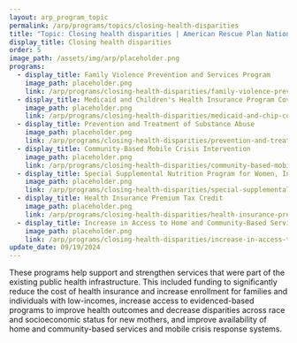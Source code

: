 ```yaml
---
layout: arp_program_topic
permalink: /arp/programs/topics/closing-health-disparities
title: "Topic: Closing health disparities | American Rescue Plan National Evaluation | Office of Evaluation Sciences"
display_title: Closing health disparities
order: 5
image_path: /assets/img/arp/placeholder.png
programs:
  - display_title: Family Violence Prevention and Services Program
    image_path: placeholder.png
    link: /arp/programs/closing-health-disparities/family-violence-prevention-and-services-program
  - display_title: Medicaid and Children's Health Insurance Program Coverage for Pregnant and Postpartum Individuals
    image_path: placeholder.png
    link: /arp/programs/closing-health-disparities/medicaid-and-chip-coverage-for-pregnant-and-postpartum-individuals
  - display_title: Prevention and Treatment of Substance Abuse
    image_path: placeholder.png
    link: /arp/programs/closing-health-disparities/prevention-and-treatment-of-substance-abuse
  - display_title: Community-Based Mobile Crisis Intervention
    image_path: placeholder.png
    link: /arp/programs/closing-health-disparities/community-based-mobile-crisis-intervention
  - display_title: Special Supplemental Nutrition Program for Women, Infants, and Children Modernization
    image_path: placeholder.png
    link: /arp/programs/closing-health-disparities/special-supplemental-nutrition-program-for-women-infants-and-children-modernization
  - display_title: Health Insurance Premium Tax Credit
    image_path: placeholder.png
    link: /arp/programs/closing-health-disparities/health-insurance-premium-tax-credit
  - display_title: Increase in Access to Home and Community-Based Services
    image_path: placeholder.png
    link: /arp/programs/closing-health-disparities/increase-in-access-to-home-and-community-based-services
update_date: 09/19/2024
---
```


These programs help support and strengthen services that were part of the existing public health infrastructure. This included funding to significantly reduce the cost of health insurance and increase enrollment for families and individuals with low-incomes, increase access to evidenced-based programs to improve health outcomes and decrease disparities across race and socioeconomic status for new mothers, and improve availability of home and community-based services and mobile crisis response systems.
